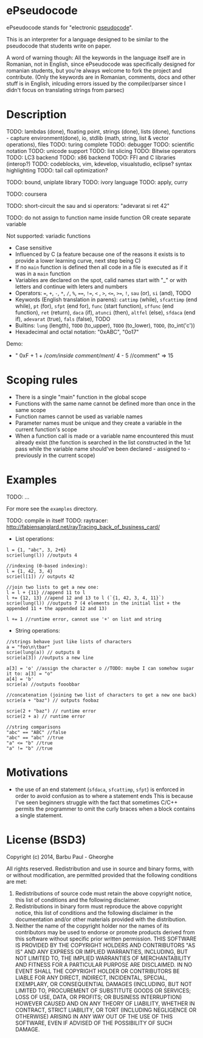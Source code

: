 ePseudocode
===========
ePseudocode stands for "electronic [pseudocode](https://en.wikipedia.org/wiki/Pseudocode)".

This is an interpreter for a language designed to be similar to the pseudocode that students write on paper.

A word of warning though: All the keywords in the language itself are in Romanian, not in English, since ePseudocode
was specifically designed for romanian students, but you're always welcome to fork the project and contribute.
(Only the keywords are in Romanian, comments, docs and other stuff is in English, inlcuding errors issued by the
compiler/parser since I didn't focus on translating strings from parsec)

Description
===========

TODO: lambdas (done), floating point, strings (done), lists (done), functions - capture environment(done), io, stdlib (math, string, list & vector operations), files
TODO: turing complete
TODO: debugger
TODO: scientific notation
TODO: unicode support
TODO: list slicing
TODO: Bitwise operators
TODO: LC3 backend
TODO: x86 backend
TODO: FFI and C libraries (interop?)
TODO: codeblocks, vim, kdevelop, visualstudio, eclipse? syntax highlighting
TODO: tail call optimization?

TODO: bound, uniplate library
TODO: ivory language
TODO: apply, curry

TODO: coursera

TODO: short-circuit the sau and si operators: "adevarat si ret 42"

TODO: do not assign to function name inside function OR create separate variable

Not supported: variadic functions

* Case sensitive
* Influenced by C (a feature because one of the reasons it exists is to provide a lower learning curve, next step being C)
* If no `main` function is defined then all code in a file is executed as if it was in a `main` function
* Variables are declared on the spot, calid names start with "_" or with letters and continue with leters and numbers
* Operators: `=`, `+`, `-`, `*`, `/`, `%`, `==`, `!=`, `<` , `>`, `<=`, `>=`, `!`, `sau` (or), `si` (and), TODO
* Keywords (English translation in parens): `cattimp` (while), `sfcattimp` (end while), `pt` (for), `sfpt` (end for),
    `func` (start function), `sffunc` (end function), `ret` (return), `daca` (if), `atunci` (then), `altfel` (else), `sfdaca` (end if),
    `adevarat` (true), `fals` (false), TODO
* Builtins: `lung` (length), `TODO` (to_upper), `TODO` (to_lower), `TODO`, (to_int('c'))
* Hexadecimal and octal notation: "0xABC", "0o17"


Demo:
* " 0xF +  1 + /*com/*inside comment*/ment*/   4 - 5 //comment" => 15

Scoping rules
=============
 * There is a single "main" function in the global scope
 * Functions with the same name cannot be defined more than once in the same scope
 * Function names cannot be used as variable names
 * Parameter names must be unique and they create a variable in the current function's scope
 * When a function call is made or a variable name encountered this must already exist
 (the function is searched in the list constructed in the 1st pass while the variable name should've
  been declared - assigned to - previously in the current scope)

Examples
========

TODO: ...

For more see the `examples` directory.

TODO: compile in itself
TODO: raytracer: http://fabiensanglard.net/rayTracing_back_of_business_card/

* List operations:
```
l = {1, "abc", 3, 2+6}
scrie(lung(l)) //outputs 4

//indexing (0-based indexing):
l = {1, 42, 3, 4}
scrie(l[1]) // outputs 42

//join two lists to get a new one:
l = l + {11} //append 11 to l
l += {12, 13} //apend 12 and 13 to l (`{1, 42, 3, 4, 11}`)
scrie(lung(l)) //outputs 7 (4 elements in the initial list + the appended 11 + the appended 12 and 13)

l += 1 //runtime error, cannot use '+' on list and string
```

* String operations:
```
//strings behave just like lists of characters
a = "foo\n\tbar"
scrie(lung(a)) // outputs 8
scrie(a[3]) //outputs a new line

a[3] = 'o' //assign the character o //TODO: maybe I can somehow sugar it to: a[3] = "o"
a[4] = 'b'
scrie(a) //outputs fooobbar

//concatenation (joining two list of characters to get a new one back)
scrie(a + "baz") // outputs foobaz

scrie(2 + "baz") // runtime error
scrie(2 + a) // runtime error

//string comparisons
"abc" == "ABC" //false
"abc" == "abc" //true
"a" <= "b" //true
"a" != "b" //true
```

Motivations
===========

* the use of an end statement (`sfdaca`, `sfcattimp`, `sfpt`) is enforced in order to avoid confusion as to where a statement ends
This is because I've seen beginners struggle with the fact that sometimes C/C++ permits the programmer to omit the curly braces
when a block contains a single statement.

License (BSD3)
==============
Copyright (c) 2014, Barbu Paul - Gheorghe

All rights reserved.
Redistribution and use in source and binary forms, with or without modification, are permitted provided that the following conditions are met:
1. Redistributions of source code must retain the above copyright notice, this list of conditions and the following disclaimer.
2. Redistributions in binary form must reproduce the above copyright notice, this list of conditions and the following disclaimer in the documentation and/or other materials provided with the distribution.
3. Neither the name of the copyright holder nor the names of its contributors may be used to endorse or promote products derived from this software without specific prior written permission.
THIS SOFTWARE IS PROVIDED BY THE COPYRIGHT HOLDERS AND CONTRIBUTORS "AS IS" AND ANY EXPRESS OR IMPLIED WARRANTIES, INCLUDING, BUT NOT LIMITED TO, THE IMPLIED WARRANTIES OF MERCHANTABILITY AND FITNESS FOR A PARTICULAR PURPOSE ARE DISCLAIMED. IN NO EVENT SHALL THE COPYRIGHT HOLDER OR CONTRIBUTORS BE LIABLE FOR ANY DIRECT, INDIRECT, INCIDENTAL, SPECIAL, EXEMPLARY, OR CONSEQUENTIAL DAMAGES (INCLUDING, BUT NOT LIMITED TO, PROCUREMENT OF SUBSTITUTE GOODS OR SERVICES; LOSS OF USE, DATA, OR PROFITS; OR BUSINESS INTERRUPTION) HOWEVER CAUSED AND ON ANY THEORY OF LIABILITY, WHETHER IN CONTRACT, STRICT LIABILITY, OR TORT (INCLUDING NEGLIGENCE OR OTHERWISE) ARISING IN ANY WAY OUT OF THE USE OF THIS SOFTWARE, EVEN IF ADVISED OF THE POSSIBILITY OF SUCH DAMAGE.
